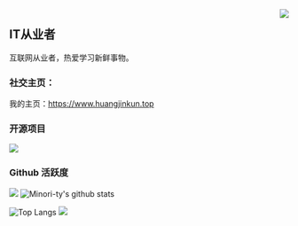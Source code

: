 <img align="right" src="https://count.getloli.com/get/@:zzkunsama?theme=rule34">

## IT从业者

互联网从业者，热爱学习新鲜事物。

### **社交主页：**

我的主页：https://www.huangjinkun.top

### 开源项目

[![](https://github-readme-stats.vercel.app/api/pin/?username=zzkunsama&repo=zzkunsama)](https://github.com/zzkunsama/zzkunsama)
<br>

### Github 活跃度

[![](https://activity-graph.herokuapp.com/graph?username=zzkunsama&theme=dracula)](https://github.com/ashutosh00710/github-readme-activity-graph)
![Minori-ty's github stats](https://github-readme-stats.vercel.app/api?username=zzkunsama&show_icons=true&theme=vue)

![Top Langs](https://github-readme-stats.vercel.app/api/top-langs/?username=zzkunsama&langs_count=6)
![](https://github-readme-stats.vercel.app/api/top-langs/?username=zzkunsama&layout=compact&langs_count=6)
